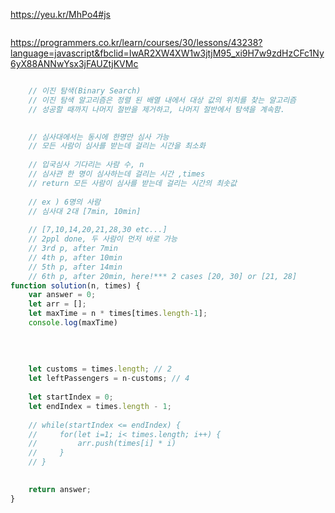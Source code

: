 https://yeu.kr/MhPo4#js
```javascript


```

https://programmers.co.kr/learn/courses/30/lessons/43238?language=javascript&fbclid=IwAR2XW4XW1w3jtjM95_xi9H7w9zdHzCFc1Ny6yX88ANNwYsx3jFAUZtjKVMc
```javascript

    // 이진 탐색(Binary Search)
    // 이진 탐색 알고리즘은 정렬 된 배열 내에서 대상 값의 위치를 찾는 알고리즘
    // 성공할 때까지 나머지 절반을 제거하고, 나머지 절반에서 탐색을 계속함.

    
    // 심사대에서는 동시에 한명만 심사 가능 
    // 모든 사람이 심사를 받는데 걸리는 시간을 최소화 
    
    // 입국심사 기다리는 사람 수, n 
    // 심사관 한 명이 심사하는데 걸리는 시간 ,times
    // return 모든 사람이 심사를 받는데 걸리는 시간의 최솟값
    
    // ex ) 6명의 사람 
    // 심사대 2대 [7min, 10min]
    
    // [7,10,14,20,21,28,30 etc...]
    // 2ppl done, 두 사람이 먼저 바로 가능
    // 3rd p, after 7min
    // 4th p, after 10min
    // 5th p, after 14min
    // 6th p, after 20min, here!*** 2 cases [20, 30] or [21, 28]
function solution(n, times) {
    var answer = 0;
    let arr = [];
    let maxTime = n * times[times.length-1];
    console.log(maxTime)
    
    
    
    
    let customs = times.length; // 2
    let leftPassengers = n-customs; // 4
    
    let startIndex = 0;
    let endIndex = times.length - 1;
    
    // while(startIndex <= endIndex) {
    //     for(let i=1; i< times.length; i++) {
    //         arr.push(times[i] * i)
    //     }
    // }
    

    return answer;
}
 
 
```



